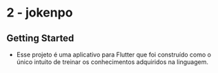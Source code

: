 
# 2 - jokenpo

## Getting Started

 - Esse projeto é uma aplicativo para Flutter que foi construído como o único intuito de treinar os conhecimentos adquiridos na linguagem.